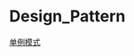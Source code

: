 # Design_Pattern
[单例模式](https://github.com/GalaxyExplosion2017/Design_Pattern/blob/master/%E5%8D%95%E4%BE%8B%E6%A8%A1%E5%BC%8F.md)
